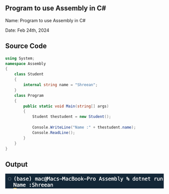 ## Program to use Assembly in C#

Name: Program to use Assembly in C#

Date: Feb 24th, 2024

## Source Code

```csharp // See https://aka.ms/new-console-template for more information
using System;
namespace Assembly
{
    class Student
    {
        internal string name = "Shreean";
    }
    class Program
    {
        public static void Main(string[] args)
        {
            Student thestudent = new Student();

            Console.WriteLine("Name :" + thestudent.name);
            Console.ReadLine();
        }
    }
}
```

## Output

![Program to use Assembly in C#](./output.png)
